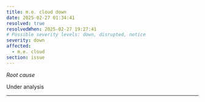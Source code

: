 ```yaml
---
title: m.e. cloud down
date: 2025-02-27 01:34:41
resolved: true
resolvedWhen: 2025-02-27 19:27:41
# Possible severity levels: down, disrupted, notice
severity: down
affected:
  - m.e. cloud
section: issue
---
```


*Root cause*

Under analysis

---


